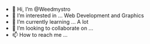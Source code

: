 - 👋 Hi, I’m @Weedmystro
- 👀 I’m interested in ... Web Development and Graphics
- 🌱 I’m currently learning ... A lot 
- 💞️ I’m looking to collaborate on ...
- 📫 How to reach me ...

<!---
Weedmystro/Weedmystro is a ✨ special ✨ repository because its `README.md` (this file) appears on your GitHub profile.
You can click the Preview link to take a look at your changes.
--->
